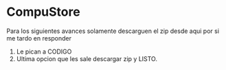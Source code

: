 # CompuStore
Para los siguientes avances solamente descarguen el zip desde aqui por si me tardo en responder
1. Le pican a CODIGO
2. Ultima opcion que les sale descargar zip y LISTO.
